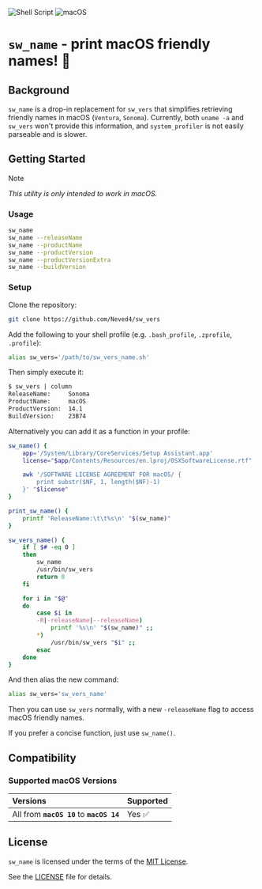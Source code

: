 ![Shell Script](https://img.shields.io/badge/Shell_Script-9DDE66?logo=gnubash&logoColor=000&style=for-the-badge)
![macOS](https://img.shields.io/badge/macOS-000000?style=for-the-badge&logo=apple&logoColor=fff)

# `sw_name` - print macOS friendly names! 🚀

## Background

`sw_name` is a drop-in replacement for `sw_vers` that simplifies retrieving friendly names in macOS (`Ventura`, `Sonoma`). Currently, both `uname -a` and `sw_vers` won't provide this information, and `system_profiler` is not easily parseable and is slower.

## Getting Started

> [!NOTE]
> _This utility is only intended to work in macOS._

### Usage

```sh
sw_name
sw_name --releaseName
sw_name --productName
sw_name --productVersion
sw_name --productVersionExtra
sw_name --buildVersion
```

### Setup

Clone the repository:
```sh
git clone https://github.com/Neved4/sw_vers
```

Add the following to your shell profile (e.g. `.bash_profile`, `.zprofile`, `.profile`):
```sh
alias sw_vers='/path/to/sw_vers_name.sh'
```

Then simply execute it:
```sh
$ sw_vers | column
ReleaseName:     Sonoma
ProductName:     macOS
ProductVersion:  14.1
BuildVersion:    23B74
```

Alternatively you can add it as a function in your profile:
```sh
sw_name() {
    app='/System/Library/CoreServices/Setup Assistant.app'
    license="$app/Contents/Resources/en.lproj/OSXSoftwareLicense.rtf"

    awk '/SOFTWARE LICENSE AGREEMENT FOR macOS/ {
        print substr($NF, 1, length($NF)-1)
    }' "$license"
}

print_sw_name() {
    printf 'ReleaseName:\t\t%s\n' "$(sw_name)"
}

sw_vers_name() {
    if [ $# -eq 0 ]
    then
        sw_name
        /usr/bin/sw_vers
        return 0
    fi

    for i in "$@"
    do
        case $i in
        -R|-releaseName|--releaseName)
            printf '%s\n' "$(sw_name)" ;;
        *)
            /usr/bin/sw_vers "$i" ;;
        esac
    done
}
```

And then alias the new command:
```sh
alias sw_vers='sw_vers_name'
```

Then you can use `sw_vers` normally, with a new `-releaseName` flag to access macOS friendly names.

If you prefer a concise function, just use `sw_name()`.

## Compatibility

### Supported macOS Versions

| Versions                                  | Supported |
| :---------------------------------------- | :-------- |
| All from **`macOS 10`** to **`macOS 14`** | Yes ✅     |

## License

`sw_name` is licensed under the terms of the [MIT License].
   
See the [LICENSE](LICENSE) file for details.

[MIT License]: https://opensource.org/license/mit/
